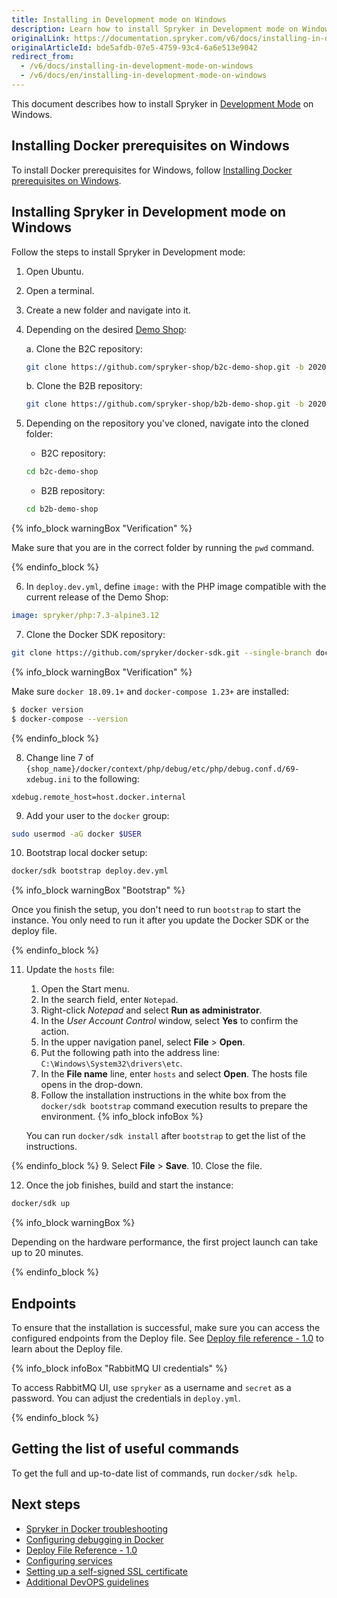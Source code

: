 ```yaml
---
title: Installing in Development mode on Windows
description: Learn how to install Spryker in Development mode on Windows.
originalLink: https://documentation.spryker.com/v6/docs/installing-in-development-mode-on-windows
originalArticleId: bde5afdb-07e5-4759-93c4-6a6e513e9042
redirect_from:
  - /v6/docs/installing-in-development-mode-on-windows
  - /v6/docs/en/installing-in-development-mode-on-windows
---
```


This document describes how to install Spryker in [Development Mode](/docs/scos/dev/developer-guides/202009.0/installation/installing-spryker-with-docker/installation-guides/choosing-an-installation-mode.html#development-mode) on Windows.

## Installing Docker prerequisites on Windows

To install Docker prerequisites for Windows, follow [Installing Docker prerequisites on Windows](/docs/scos/dev/developer-guides/202009.0/installation/installing-spryker-with-docker/docker-installation-prerequisites/installing-docker-prerequisites-on-windows.html).




## Installing Spryker in Development mode on Windows
Follow the steps to install Spryker in Development mode:

1. Open Ubuntu.
2. Open a terminal.
3. Create a new folder and navigate into it.
4. Depending on the desired [Demo Shop](/docs/scos/user/intro-to-spryker/{{site.version}}/about-spryker.html#spryker-b2b-b2c-demo-shops):

    a. Clone the B2C repository:

    ```bash
    git clone https://github.com/spryker-shop/b2c-demo-shop.git -b 202009.0-p1 --single-branch ./b2c-demo-shop
    ```

    b. Clone the B2B repository:

    ```bash
    git clone https://github.com/spryker-shop/b2b-demo-shop.git -b 202009.0-p1 --single-branch ./b2b-demo-shop
    ```

5. Depending on the repository you've cloned, navigate into the cloned folder:
    * B2C repository:
    ```bash
    cd b2c-demo-shop
    ```
    * B2B repository:
    ```bash
    cd b2b-demo-shop
    ```
{% info_block warningBox "Verification" %}

Make sure that you are in the correct folder by running the `pwd` command.

{% endinfo_block %}

6. In `deploy.dev.yml`, define `image:` with the PHP image compatible with the current release of the Demo Shop:

```yaml
image: spryker/php:7.3-alpine3.12
```

7. Clone the Docker SDK repository:
```bash
git clone https://github.com/spryker/docker-sdk.git --single-branch docker
```

{% info_block warningBox "Verification" %}

Make sure `docker 18.09.1+` and `docker-compose 1.23+` are installed:

```bash
$ docker version
$ docker-compose --version
```

{% endinfo_block %}

8. Change line 7 of `{shop_name}/docker/context/php/debug/etc/php/debug.conf.d/69-xdebug.ini` to the following:

```text
xdebug.remote_host=host.docker.internal
```

9. Add your user to the `docker` group:

```bash
sudo usermod -aG docker $USER
```

10. Bootstrap local docker setup:
```bash
docker/sdk bootstrap deploy.dev.yml
```
{% info_block warningBox "Bootstrap" %}

Once you finish the setup, you don't need to run `bootstrap` to start the instance. You only need to run it after you update the Docker SDK or the deploy file.

{% endinfo_block %}

11. Update the `hosts` file:
    1. Open the Start menu.
    2. In the search field, enter `Notepad`.
    3. Right-click *Notepad* and select **Run as administrator**.
    4. In the *User Account Control* window, select **Yes** to confirm the action.
    5. In the upper navigation panel, select **File** > **Open**.
    6. Put the following path into the address line: `C:\Windows\System32\drivers\etc`.
    7. In the **File name** line, enter `hosts` and select **Open**.
    The hosts file opens in the drop-down.
    8. Follow the installation instructions in the white box from the `docker/sdk bootstrap` command execution results to prepare the environment.
    {% info_block infoBox %}

    You can run `docker/sdk install` after `bootstrap` to get the list of the instructions.
    
{% endinfo_block %}
    9. Select **File** > **Save**.
    10. Close the file.

12. Once the job finishes, build and start the instance:
    
```bash
docker/sdk up
```

{% info_block warningBox %}

Depending on the hardware performance, the first project launch can take up to 20 minutes.

{% endinfo_block %}

## Endpoints

To ensure that the installation is successful, make sure you can access the configured endpoints from the Deploy file. See [Deploy file reference - 1.0](/docs/scos/dev/developer-guides/202009.0/docker-sdk/deploy-file-reference-1.0.html) to learn about the Deploy file.

{% info_block infoBox "RabbitMQ UI credentials" %}

To access RabbitMQ UI, use `spryker` as a username and `secret` as a password. You can adjust the credentials in `deploy.yml`.

{% endinfo_block %}

## Getting the list of useful commands

To get the full and up-to-date list of commands, run `docker/sdk help`.

## Next steps

* [Spryker in Docker troubleshooting](/docs/scos/dev/developer-guides/202009.0/troubleshooting/spryker-in-docker-issues/troubleshooting-docker-installation/docker-daemon-is-not-running.html)
* [Configuring debugging in Docker](/docs/scos/dev/developer-guides/202009.0/docker-sdk/configuring-debugging-in-docker.html)
* [Deploy File Reference - 1.0](/docs/scos/dev/developer-guides/202009.0/docker-sdk/deploy-file-reference-1.0.html) 
* [Configuring services](/docs/scos/dev/developer-guides/202009.0/docker-sdk/configuring-services.html)
* [Setting up a self-signed SSL certificate](/docs/scos/dev/developer-guides/202009.0/installation/installing-spryker-with-docker/configuration/setting-up-a-self-signed-ssl-certificate.html) 
* [Additional DevOPS guidelines](/docs/scos/dev/developer-guides/202009.0/installation/installing-spryker-with-docker/configuration/additional-devops-guidelines.html)


